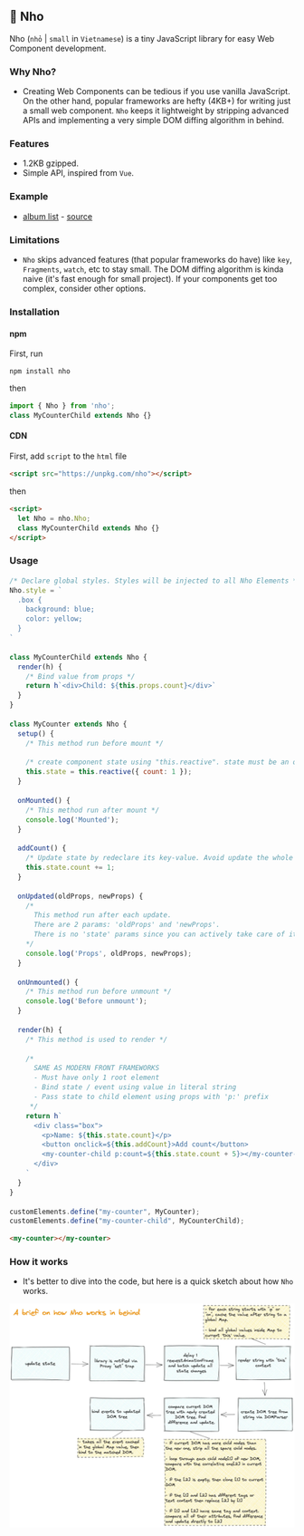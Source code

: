 ## 📌 Nho

Nho (`nhỏ` | `small` in `Vietnamese`) is a tiny JavaScript library for easy Web Component development.

### Why Nho?

- Creating Web Components can be tedious if you use vanilla JavaScript. On the other hand, popular frameworks are hefty
(4KB+) for writing just a small web component. `Nho` keeps it lightweight by stripping advanced APIs
and implementing a very simple DOM diffing algorithm in behind.

### Features

- 1.2KB gzipped.
- Simple API, inspired from `Vue`.


### Example
- [album list](https://nho-example.netlify.app/) - [source](./example)

### Limitations

- `Nho` skips advanced features (that popular frameworks do have) like `key`, `Fragments`, `watch`, etc to stay small.
The DOM diffing algorithm is kinda naive (it's fast enough for small project).
If your components get too complex, consider other options.

### Installation

#### npm
First, run

```
npm install nho
```

then
```js
import { Nho } from 'nho';
class MyCounterChild extends Nho {}
```


#### CDN
First, add `script` to the `html` file
```html
<script src="https://unpkg.com/nho"></script>
```

then

```html
<script>
  let Nho = nho.Nho;
  class MyCounterChild extends Nho {}
</script>
```

### Usage

```js
/* Declare global styles. Styles will be injected to all Nho Elements */
Nho.style = `
  .box {
    background: blue;
    color: yellow;
  }
`

class MyCounterChild extends Nho {
  render(h) {
    /* Bind value from props */
    return h`<div>Child: ${this.props.count}</div>`
  }
}

class MyCounter extends Nho {
  setup() {
    /* This method run before mount */
    
    /* create component state using "this.reactive". state must be an object */
    this.state = this.reactive({ count: 1 });      
  }
  
  onMounted() {
    /* This method run after mount */
    console.log('Mounted');
  }
  
  addCount() {
    /* Update state by redeclare its key-value. Avoid update the whole state. */
    this.state.count += 1;
  }
  
  onUpdated(oldProps, newProps) {
    /*
      This method run after each update.
      There are 2 params: 'oldProps' and 'newProps'.
      There is no 'state' params since you can actively take care of its change.
    */
    console.log('Props', oldProps, newProps);
  }
  
  onUnmounted() {
    /* This method run before unmount */
    console.log('Before unmount');
  }
  
  render(h) {
    /* This method is used to render */
    
    /*
      SAME AS MODERN FRONT FRAMEWORKS
      - Must have only 1 root element
      - Bind state / event using value in literal string
      - Pass state to child element using props with 'p:' prefix
     */
    return h`
      <div class="box">
        <p>Name: ${this.state.count}</p>
        <button onclick=${this.addCount}>Add count</button>
        <my-counter-child p:count=${this.state.count + 5}></my-counter-child>
      </div>
    `
  }
}

customElements.define("my-counter", MyCounter);
customElements.define("my-counter-child", MyCounterChild);
```

```html
<my-counter></my-counter>
```

### How it works

- It's better to dive into the code, but here is a quick sketch about how `Nho` works.

![How Nho works](./hiw.webp)
